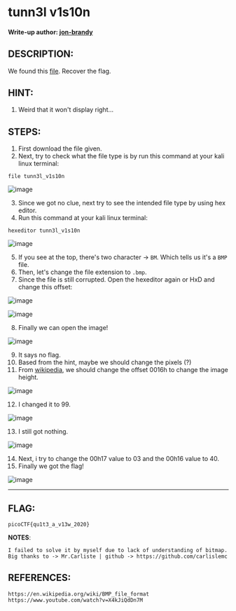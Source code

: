 # tunn3l v1s10n
#### Write-up author: [jon-brandy](https://github.com/jon-brandy)
## DESCRIPTION:
We found this [file](https://github.com/jon-brandy/CTF-WRITE-UP/blob/93f0b6a577105be65d1b1ce6f92fad75005849bb/Asset/tunn3l%20v1s10n/tunn3l_v1s10n). Recover the flag.
## HINT:
1. Weird that it won't display right...
## STEPS:
1. First download the file given.
2. Next, try to check what the file type is by run this command at your kali linux terminal:

```
file tunn3l_v1s10n
```

![image](https://user-images.githubusercontent.com/70703371/178663025-d7f5ab32-a87a-4ac5-93a4-a82787ef8ac3.png)

3. Since we got no clue, next try to see the intended file type by using hex editor.
4. Run this command at your kali linux terminal:

```
hexeditor tunn3l_v1s10n
```

![image](https://user-images.githubusercontent.com/70703371/178663284-9a41d0a4-c43c-483b-bd48-993f23eed434.png)

5. If you see at the top, there's two character -> `BM`. Which tells us it's a `BMP` file.
6. Then, let's change the file extension to `.bmp`.
7. Since the file is still corrupted. Open the hexeditor again or HxD and change this offset:

![image](https://user-images.githubusercontent.com/70703371/178680898-d695ffd7-6c0d-4249-b5e2-28db936fcf1d.png)

![image](https://user-images.githubusercontent.com/70703371/178681120-61a87d9b-5288-464a-a1b4-8fe727535944.png)

8. Finally we can open the image!

![image](https://user-images.githubusercontent.com/70703371/178681455-1db8337a-417a-4ba1-bdd2-bef3aa3f1d6f.png)

9. It says no flag.
10. Based from the hint, maybe we should change the pixels (?)
11. From [wikipedia](https://en.wikipedia.org/wiki/BMP_file_format), we should change the offset 0016h to change the image height.

![image](https://user-images.githubusercontent.com/70703371/178682582-eb19ecae-3f4e-424c-a2f7-e986bba2d873.png)

12. I changed it to 99.

![image](https://user-images.githubusercontent.com/70703371/178682955-d4a55353-9907-4d20-b47a-3c691ef07c6b.png)

13. I still got nothing.

![image](https://user-images.githubusercontent.com/70703371/178683019-73482e03-7bae-4e87-bbeb-799c46fd5967.png)

14. Next, i try to change the 00h17 value to 03 and the 00h16 value to 40.
15. Finally we got the flag!

![image](https://user-images.githubusercontent.com/70703371/178683926-839d1137-e1f2-4f66-9235-fdb25ebd6e37.png)

---

## FLAG:

```
picoCTF{qu1t3_a_v13w_2020}
```

**NOTES**:
```
I failed to solve it by myself due to lack of understanding of bitmap. 
Big thanks to -> Mr.Carliste | github -> https://github.com/carlislemc
```

## REFERENCES:

```
https://en.wikipedia.org/wiki/BMP_file_format
https://www.youtube.com/watch?v=X4kJiQdDn7M
```

